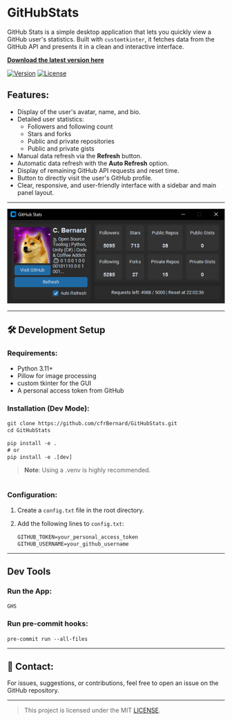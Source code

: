 # GitHubStats

GitHub Stats is a simple desktop application that lets you quickly view a GitHub user's statistics. Built with `customtkinter`, it fetches data from the GitHub API and presents it in a clean and interactive interface.

[**Download the latest version here**](https://github.com/cfrBernard/GitHubStats/releases)

[![Version](https://img.shields.io/badge/version-v1.0.0-blue)](https://github.com/cfrBernard/GitHubStats/releases)
[![License](https://img.shields.io/github/license/cfrBernard/GitHubStats)](./LICENSE.md)

## Features:

- Display of the user's avatar, name, and bio.
- Detailed user statistics:
  - Followers and following count
  - Stars and forks
  - Public and private repositories
  - Public and private gists
- Manual data refresh via the **Refresh** button.
- Automatic data refresh with the **Auto Refresh** option.
- Display of remaining GitHub API requests and reset time.
- Button to directly visit the user's GitHub profile.
- Clear, responsive, and user-friendly interface with a sidebar and main panel layout.

---

<p align="center">
  <img src="assets/demo/python_v1.0.0_3T3hks2zaU.png" alt="v1.0.0 Demo" />
</p>

---

## 🛠 Development Setup

### Requirements:
- Python 3.11+
- Pillow for image processing
- custom tkinter for the GUI
- A personal access token from GitHub

### Installation (Dev Mode):

```
git clone https://github.com/cfrBernard/GitHubStats.git
cd GitHubStats
```
```
pip install -e .
# or
pip install -e .[dev]
```

> **Note**: Using a .venv is highly recommended.
#

### Configuration:
1. Create a `config.txt` file in the root directory.
2. Add the following lines to `config.txt`:

    ```
    GITHUB_TOKEN=your_personal_access_token
    GITHUB_USERNAME=your_github_username
    ```

---

## Dev Tools

### Run the App:

```
GHS
```

### Run pre-commit hooks:

```
pre-commit run --all-files
```

---

## 🤝 Contact:
For issues, suggestions, or contributions, feel free to open an issue on the GitHub repository.

---
> This project is licensed under the MIT [LICENSE](./LICENSE.md).
